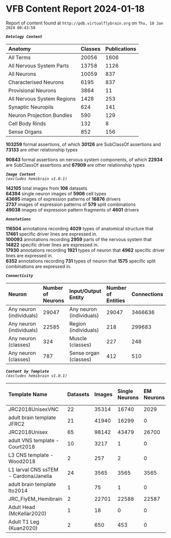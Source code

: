 
VFB Content Report 2024-01-18
=============================


Report of content found at ``http://pdb.virtualflybrain.org`` on ``Thu, 18 Jan 2024 00:43:58``  
  
***``Ontology Content``***  

|Anatomy|Classes|Publications|
| :--- | :--- | :--- |
|All Terms|20056|1606|
|All Nervous System Parts|13758|1126|
|All Neurons|10059|837|
|Characterised Neurons|6195|837|
|Provisional Neurons|3864|11|
|All Nervous System Regions|1428|253|
|Synaptic Neuropils|624|141|
|Neuron Projection Bundles|590|129|
|Cell Body Rinds|132|8|
|Sense Organs|852|156|
  
  
**103259** formal assertions, of which **30126** are SubClassOf assertions and **73133** are other relationship types  
  
**90843** formal assertions on nervous system components, of which **22934** are SubClassOf assertions and **67909** are other relationship types  
  
***``Image Content``***  
*``(excludes hemibrain v1.0.1)``*  
  
**142105** total images from **106** datasets  
**64394** single neuron images of **5906** cell types  
**43695** images of expression patterns of **16876** drivers  
**2737** images of expression patterns of **579** split combinations  
**49038** images of expression pattern fragments of **4601** drivers  
  
***``Annotations``***  
  
**116504** annotations recording **4029** types of anatomical structure that **17461** specific driver lines are expressed in.  
**100093** annotations recording **2959** parts of the nervous system that **14822** specific driver lines are expressed in.  
**17930** annotations recording **1921** types of neuron that **4962** specific driver lines are expressed in.  
**6352** annotations recording **731** types of neuron that **1575** specific split combinations are expressed in.  
  
***``Connectivity``***  

|Neuron|Number of Neurons|Input/Output Entity|Number of Entities|Connections|
| :--- | :--- | :--- | :--- | :--- |
|Any neuron (individuals)|29047|Any neuron (individuals)|29047|3466636|
|Any neuron (individuals)|22585|Region (individuals)|218|299683|
|Any neuron (classes)|324|Muscle (classes)|227|248|
|Any neuron (classes)|787|Sense organ (classes)|412|510|
  
  
  
***``Content by Template``***  
*``(excludes hemibrain v1.0.1)``*  

|Template Name|Datasets|Images|Single Neurons|EM Neurons|Full Expression Patterns|Split Expression Patterns|Partial Expression Patterns|Painted domains|
| :--- | :--- | :--- | :--- | :--- | :--- | :--- | :--- | :--- |
|JRC2018UnisexVNC|22|35314|16740|2029|8314|625|10240|14731|
|adult brain template JFRC2|21|41940|16299|0|25272|600|16127|58|
|JRC2018Unisex|65|98142|43479|26700|31655|1632|38796|46|
|adult VNS template - Court2018|10|3217|1|0|3193|494|0|22|
|L3 CNS template - Wood2018|2|257|2|0|0|0|2|255|
|L1 larval CNS ssTEM - Cardona/Janelia|24|3565|3565|3565|0|0|0|0|
|adult brain template Ito2014|1|75|1|0|0|0|0|75|
|JRC_FlyEM_Hemibrain|2|22701|22588|22587|0|0|0|114|
|Adult Head (McKellar2020)|1|18|0|0|0|0|0|0|
|Adult T1 Leg (Kuan2020)|2|650|453|0|0|0|0|4|
  
